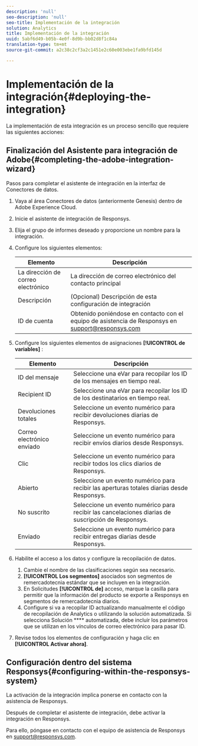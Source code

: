 ```yaml
---
description: 'null'
seo-description: 'null'
seo-title: Implementación de la integración
solution: Analytics
title: Implementación de la integración
uuid: 5abf6d49-b05b-4e0f-8d9b-bb02d8f1c84a
translation-type: tm+mt
source-git-commit: a2c38c2cf3a2c1451e2c60e003ebe1fa9bfd145d

---
```



# Implementación de la integración{#deploying-the-integration}

La implementación de esta integración es un proceso sencillo que requiere las siguientes acciones:

## Finalización del Asistente para integración de Adobe{#completing-the-adobe-integration-wizard}

Pasos para completar el asistente de integración en la interfaz de Conectores de datos.

1. Vaya al área Conectores de datos (anteriormente Genesis) dentro de Adobe Experience Cloud.
1. Inicie el asistente de integración de Responsys.
1. Elija el grupo de informes deseado y proporcione un nombre para la integración.
1. Configure los siguientes elementos:

   | Elemento | Descripción |
   |---|---|
   | La dirección de correo electrónico | La dirección de correo electrónico del contacto principal |
   | Descripción | (Opcional) Descripción de esta configuración de integración |
   | ID de cuenta | Obtenido poniéndose en contacto con el equipo de asistencia de Responsys en support@responsys.com |

1. Configure los siguientes elementos de asignaciones **[!UICONTROL de variables]** :

   | Elemento | Descripción |
   |---|---|
   | ID del mensaje | Seleccione una eVar para recopilar los ID de los mensajes en tiempo real. |
   | Recipient ID | Seleccione una eVar para recopilar los ID de los destinatarios en tiempo real. |
   | Devoluciones totales | Seleccione un evento numérico para recibir devoluciones diarias de Responsys. |
   | Correo electrónico enviado | Seleccione un evento numérico para recibir envíos diarios desde Responsys. |
   | Clic | Seleccione un evento numérico para recibir todos los clics diarios de Responsys. |
   | Abierto | Seleccione un evento numérico para recibir las aperturas totales diarias desde Responsys. |
   | No suscrito | Seleccione un evento numérico para recibir las cancelaciones diarias de suscripción de Responsys. |
   | Enviado | Seleccione un evento numérico para recibir entregas diarias desde Responsys. |

1. Habilite el acceso a los datos y configure la recopilación de datos.
   1. Cambie el nombre de las clasificaciones según sea necesario.
   1. **[!UICONTROL Los segmentos]** asociados son segmentos de remercadotecnia estándar que se incluyen en la integración.
   1. En Solicitudes **[!UICONTROL de]** acceso, marque la casilla para permitir que la información del producto se exporte a Responsys en segmentos de remercadotecnia diarios.
   1. Configure si va a recopilar ID actualizando manualmente el código de recopilación de Analytics o utilizando la solución automatizada. Si selecciona Solución **** automatizada, debe incluir los parámetros que se utilizan en los vínculos de correo electrónico para pasar ID.
1. Revise todos los elementos de configuración y haga clic en **[!UICONTROL Activar ahora]**.

## Configuración dentro del sistema Responsys{#configuring-within-the-responsys-system}

La activación de la integración implica ponerse en contacto con la asistencia de Responsys.

Después de completar el asistente de integración, debe activar la integración en Responsys.

Para ello, póngase en contacto con el equipo de asistencia de Responsys en support@responsys.com.